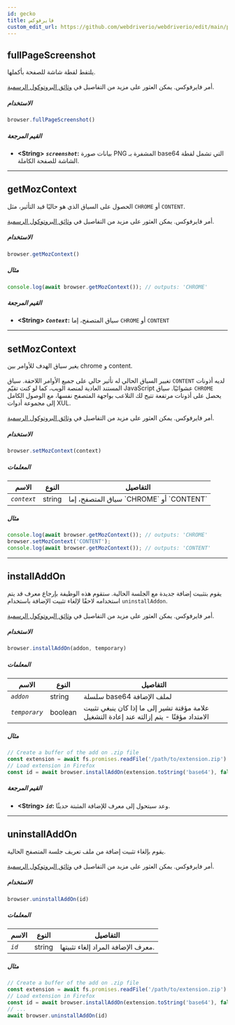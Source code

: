 ```yaml
---
id: gecko
title: فايرفوكس
custom_edit_url: https://github.com/webdriverio/webdriverio/edit/main/packages/wdio-protocols/src/protocols/gecko.ts
---
```

## fullPageScreenshot
يلتقط لقطة شاشة للصفحة بأكملها.<br /><br />أمر فايرفوكس. يمكن العثور على مزيد من التفاصيل في [وثائق البروتوكول الرسمية](https://phabricator.services.mozilla.com/source/mozilla-central/browse/default/testing/geckodriver/src/command.rs$43-46).



##### الاستخدام

```js
browser.fullPageScreenshot()
```




##### القيم المرجعة

- **&lt;String&gt;**
            **<code><var>screenshot</var></code>:** بيانات صورة PNG المشفرة بـ base64 التي تشمل لقطة الشاشة للصفحة الكاملة.    


---
## getMozContext
الحصول على السياق الذي هو حاليًا قيد التأثير، مثل `CHROME` أو `CONTENT`.<br /><br />أمر فايرفوكس. يمكن العثور على مزيد من التفاصيل في [وثائق البروتوكول الرسمية](https://github.com/SeleniumHQ/selenium/blob/586affe0cf675b1d5c8abc756defa4a46d95391b/javascript/node/selenium-webdriver/firefox.js#L615-L622).



##### الاستخدام

```js
browser.getMozContext()
```



##### مثال


```js
console.log(await browser.getMozContext()); // outputs: 'CHROME'
```


##### القيم المرجعة

- **&lt;String&gt;**
            **<code><var>Context</var></code>:** سياق المتصفح، إما `CHROME` أو `CONTENT`    


---
## setMozContext
يغير سياق الهدف للأوامر بين chrome و content.<br /><br />تغيير السياق الحالي له تأثير حالي على جميع الأوامر اللاحقة. سياق `CONTENT` لديه أذونات المستند العادية لمنصة الويب، كما لو كنت تقيّم JavaScript عشوائيًا. سياق `CHROME` يحصل على أذونات مرتفعة تتيح لك التلاعب بواجهة المتصفح نفسها، مع الوصول الكامل إلى مجموعة أدوات XUL.<br /><br />أمر فايرفوكس. يمكن العثور على مزيد من التفاصيل في [وثائق البروتوكول الرسمية](https://github.com/SeleniumHQ/selenium/blob/586affe0cf675b1d5c8abc756defa4a46d95391b/javascript/node/selenium-webdriver/firefox.js#L615-L645).



##### الاستخدام

```js
browser.setMozContext(context)
```


##### المعلمات

<table>
  <thead>
    <tr>
      <th>الاسم</th><th>النوع</th><th>التفاصيل</th>
    </tr>
  </thead>
  <tbody>
    <tr>
      <td><code><var>context</var></code></td>
      <td>string</td>
      <td>سياق المتصفح، إما `CHROME` أو `CONTENT`</td>
    </tr>
  </tbody>
</table>

##### مثال


```js
console.log(await browser.getMozContext()); // outputs: 'CHROME'
browser.setMozContext('CONTENT');
console.log(await browser.getMozContext()); // outputs: 'CONTENT'
```





---
## installAddOn
يقوم بتثبيت إضافة جديدة مع الجلسة الحالية. ستقوم هذه الوظيفة بإرجاع معرف قد يتم استخدامه لاحقًا لإلغاء تثبيت الإضافة باستخدام `uninstallAddon`.<br /><br />أمر فايرفوكس. يمكن العثور على مزيد من التفاصيل في [وثائق البروتوكول الرسمية](https://github.com/SeleniumHQ/selenium/blob/586affe0cf675b1d5c8abc756defa4a46d95391b/javascript/node/selenium-webdriver/firefox.js#L647-L668).



##### الاستخدام

```js
browser.installAddOn(addon, temporary)
```


##### المعلمات

<table>
  <thead>
    <tr>
      <th>الاسم</th><th>النوع</th><th>التفاصيل</th>
    </tr>
  </thead>
  <tbody>
    <tr>
      <td><code><var>addon</var></code></td>
      <td>string</td>
      <td>سلسلة base64 لملف الإضافة</td>
    </tr>
    <tr>
      <td><code><var>temporary</var></code></td>
      <td>boolean</td>
      <td>علامة مؤقتة تشير إلى ما إذا كان ينبغي تثبيت الامتداد مؤقتًا - يتم إزالته عند إعادة التشغيل</td>
    </tr>
  </tbody>
</table>

##### مثال


```js
// Create a buffer of the add on .zip file
const extension = await fs.promises.readFile('/path/to/extension.zip')
// Load extension in Firefox
const id = await browser.installAddOn(extension.toString('base64'), false);
```


##### القيم المرجعة

- **&lt;String&gt;**
            **<code><var>id</var></code>:** وعد سيتحول إلى معرف للإضافة المثبتة حديثًا.    


---
## uninstallAddOn
يقوم بإلغاء تثبيت إضافة من ملف تعريف جلسة المتصفح الحالية.<br /><br />أمر فايرفوكس. يمكن العثور على مزيد من التفاصيل في [وثائق البروتوكول الرسمية](https://github.com/SeleniumHQ/selenium/blob/586affe0cf675b1d5c8abc756defa4a46d95391b/javascript/node/selenium-webdriver/firefox.js#L670-L687).



##### الاستخدام

```js
browser.uninstallAddOn(id)
```


##### المعلمات

<table>
  <thead>
    <tr>
      <th>الاسم</th><th>النوع</th><th>التفاصيل</th>
    </tr>
  </thead>
  <tbody>
    <tr>
      <td><code><var>id</var></code></td>
      <td>string</td>
      <td>معرف الإضافة المراد إلغاء تثبيتها.</td>
    </tr>
  </tbody>
</table>

##### مثال


```js
// Create a buffer of the add on .zip file
const extension = await fs.promises.readFile('/path/to/extension.zip')
// Load extension in Firefox
const id = await browser.installAddOn(extension.toString('base64'), false);
// ...
await browser.uninstallAddOn(id)
```